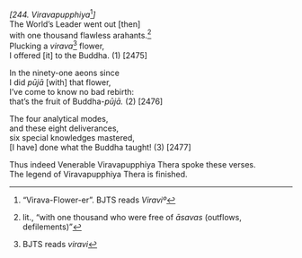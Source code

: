 *\[244. Viravapupphiya*[^1]*\]*  
The World’s Leader went out \[then\]  
with one thousand flawless arahants.[^2]  
Plucking a *virava*[^3] flower,  
I offered \[it\] to the Buddha. (1) \[2475\]

In the ninety-one aeons since  
I did *pūjā* \[with\] that flower,  
I’ve come to know no bad rebirth:  
that’s the fruit of Buddha-*pūjā.* (2) \[2476\]

The four analytical modes,  
and these eight deliverances,  
six special knowledges mastered,  
\[I have\] done what the Buddha taught! (3) \[2477\]

Thus indeed Venerable Viravapupphiya Thera spoke these verses.  
The legend of Viravapupphiya Thera is finished.  
[^1]: “Virava-Flower-er”. BJTS reads *Viraviº*  
[^2]: lit., “with one thousand who were free of *āsavas* (outflows,
    defilements)”  
[^3]: BJTS reads *viravi*
